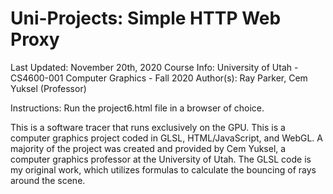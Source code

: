 # Uni-Projects: Simple HTTP Web Proxy

 Last Updated: November 20th, 2020
 Course Info: University of Utah - CS4600-001 Computer Graphics - Fall 2020
 Author(s): Ray Parker, Cem Yuksel (Professor)
 
 Instructions: Run the project6.html file in a browser of choice.

 This is a software tracer that runs exclusively on the GPU. This is a computer graphics project coded in GLSL, HTML/JavaScript, and WebGL. A majority of the project was created and provided by Cem Yuksel, a computer graphics professor at the University of Utah. The GLSL code is my original work, which utilizes formulas to calculate the bouncing of rays around the scene.
